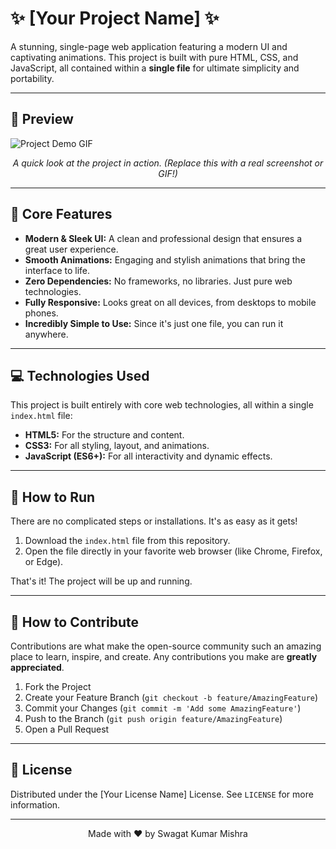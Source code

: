 # ✨ [Your Project Name] ✨

A stunning, single-page web application featuring a modern UI and captivating animations. This project is built with pure HTML, CSS, and JavaScript, all contained within a **single file** for ultimate simplicity and portability.

---

## 📸 Preview

![Project Demo GIF](https://via.placeholder.com/800x400.gif?text=Your+Project+Animation+Here)
*<p align="center">A quick look at the project in action. (Replace this with a real screenshot or GIF!)</p>*

---

## 🌟 Core Features

-   **Modern & Sleek UI:** A clean and professional design that ensures a great user experience.
-   **Smooth Animations:** Engaging and stylish animations that bring the interface to life.
-   **Zero Dependencies:** No frameworks, no libraries. Just pure web technologies.
-   **Fully Responsive:** Looks great on all devices, from desktops to mobile phones.
-   **Incredibly Simple to Use:** Since it's just one file, you can run it anywhere.

---

## 💻 Technologies Used

This project is built entirely with core web technologies, all within a single `index.html` file:

-   **HTML5:** For the structure and content.
-   **CSS3:** For all styling, layout, and animations.
-   **JavaScript (ES6+):** For all interactivity and dynamic effects.

---

## 🚀 How to Run

There are no complicated steps or installations. It's as easy as it gets!

1.  Download the `index.html` file from this repository.
2.  Open the file directly in your favorite web browser (like Chrome, Firefox, or Edge).

That's it! The project will be up and running.

---

## 🤝 How to Contribute

Contributions are what make the open-source community such an amazing place to learn, inspire, and create. Any contributions you make are **greatly appreciated**.

1.  Fork the Project
2.  Create your Feature Branch (`git checkout -b feature/AmazingFeature`)
3.  Commit your Changes (`git commit -m 'Add some AmazingFeature'`)
4.  Push to the Branch (`git push origin feature/AmazingFeature`)
5.  Open a Pull Request

---

## 📄 License

Distributed under the [Your License Name] License. See `LICENSE` for more information.

---

<p align="center">
  Made with ❤️ by Swagat Kumar Mishra
</p>
